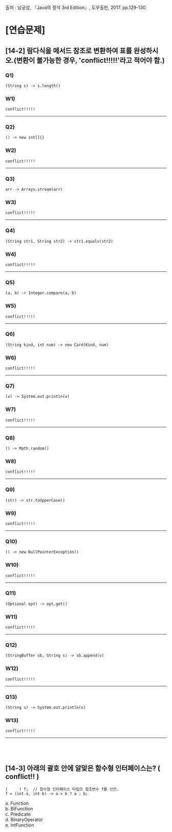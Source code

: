 출처 : 남궁성, 『Java의 정석 3rd Edition』, 도우출판, 2017. pp.129-130

# [연습문제]
## [14-2] 람다식을 메서드 참조로 변환하여 표를 완성하시오.(변환이 불가능한 경우, 'conflict!!!!!'라고 적어야 함.)
### Q1) 
```  
(String s) -> s.length()
```
### W1) 
```  
conflict!!!!!
```
----
### Q2) 
```  
() -> new int[]{}
```
### W2) 
```  
conflict!!!!!
```
----
### Q3) 
```  
arr -> Arrays.stream(arr)
```
### W3) 
```  
conflict!!!!!
```
----
### Q4) 
```  
(String str1, String str2) -> str1.equals(str2)
```
### W4) 
```  
conflict!!!!!
```
----
### Q5) 
```  
(a, b) -> Integer.compare(a, b)
```
### W5) 
```  
conflict!!!!!
```
----
### Q6) 
```  
(String kind, int num) -> new Card(Kind, num)
```
### W6) 
```  
conflict!!!!!
```
----
### Q7) 
```  
(x) -> System.out.println(x)
```
### W7) 
```  
conflict!!!!!
```
----
### Q8) 
```  
() -> Math.random()
```
### W8) 
```  
conflict!!!!!
```
----
### Q9) 
```  
(str) -> str.toUpperCase()
```
### W9) 
```  
conflict!!!!!
```
----
### Q10) 
```  
() -> new NullPointerException()
```
### W10) 
```  
conflict!!!!!
```
----
### Q11) 
```  
(Optional opt) -> opt.get()
```
### W11) 
```  
conflict!!!!!
```
----
### Q12) 
```  
(StringBuffer sb, String s) -> sb.append(s)
```
### W12) 
```  
conflict!!!!!
```
----
### Q13) 
```  
(String s) -> System.out.println(s)
```
### W13) 
```  
conflict!!!!!
```
----
 <br/> <br/>
## [14-3] 아래의 괄호 안에 알맞은 함수형 인터페이스는?  ( conflict!! )
```  
(     ) f;	// 함수형 인터페이스 타입의 참조변수 f를 선언.
f = (int a, int b) -> a > b ? a : b;
```
a. Function <br/>
b. BiFunction <br/>
c. Predicate <br/>
d. BinaryOperator <br/>
e. IntFunction <br/>